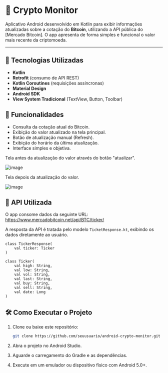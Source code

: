 # 📱 Crypto Monitor

Aplicativo Android desenvolvido em Kotlin para exibir informações atualizadas sobre a cotação do **Bitcoin**, utilizando a API pública do [Mercado Bitcoin]. O app apresenta de forma simples e funcional o valor mais recente da criptomoeda.

---

## 🧪 Tecnologias Utilizadas

- **Kotlin**
- **Retrofit** (consumo de API REST)
- **Kotlin Coroutines** (requisições assíncronas)
- **Material Design**
- **Android SDK**
- **View System Tradicional** (TextView, Button, Toolbar)


## 🎯 Funcionalidades

- Consulta da cotação atual do Bitcoin.
- Exibição do valor atualizado na tela principal.
- Botão de atualização manual (Refresh).
- Exibição do horário da última atualização.
- Interface simples e objetiva.


Tela antes da atualização do valor através do botão "atualizar".


![image](https://github.com/user-attachments/assets/73d27353-f84e-4623-b085-19d93936925b)

Tela depois da atualização do valor.


![image](https://github.com/user-attachments/assets/83c69662-bc27-4fe5-955f-73607195c563)



## 🔗 API Utilizada

O app consome dados da seguinte URL:
https://www.mercadobitcoin.net/api/BTC/ticker/


A resposta da API é tratada pelo modelo `TicketResponse.kt`, exibindo os dados diretamente ao usuário.
```
class TickerResponse(
    val ticker: Ticker
)

class Ticker(
    val high: String,
    val low: String,
    val vol: String,
    val last: String,
    val buy: String,
    val sell: String,
    val date: Long
)
```
## 🛠 Como Executar o Projeto

1. Clone ou baixe este repositório:

    ```bash
   git clone https://github.com/seuusuario/android-crypto-monitor.git

   ```
2. Abra o projeto no Android Studio.

3. Aguarde o carregamento do Gradle e as dependências.

4. Execute em um emulador ou dispositivo físico com Android 5.0+.


